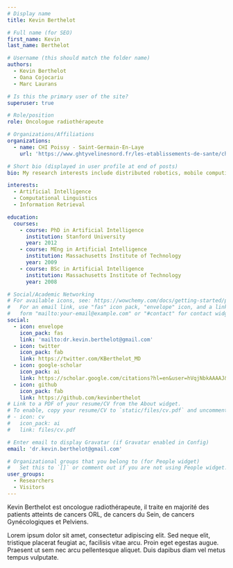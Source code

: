 ```yaml
---
# Display name
title: Kevin Berthelot

# Full name (for SEO)
first_name: Kevin
last_name: Berthelot

# Username (this should match the folder name)
authors:
  - Kevin Berthelot
  - Oana Cojocariu
  - Marc Laurans

# Is this the primary user of the site?
superuser: true

# Role/position
role: Oncologue radiothérapeute

# Organizations/Affiliations
organizations:
  - name: CHI Poissy - Saint-Germain-En-Laye
    url: 'https://www.ghtyvelinesnord.fr/les-etablissements-de-sante/chi-poissy-saint-germain-en-laye/'

# Short bio (displayed in user profile at end of posts)
bio: My research interests include distributed robotics, mobile computing and programmable matter.

interests:
  - Artificial Intelligence
  - Computational Linguistics
  - Information Retrieval

education:
  courses:
    - course: PhD in Artificial Intelligence
      institution: Stanford University
      year: 2012
    - course: MEng in Artificial Intelligence
      institution: Massachusetts Institute of Technology
      year: 2009
    - course: BSc in Artificial Intelligence
      institution: Massachusetts Institute of Technology
      year: 2008

# Social/Academic Networking
# For available icons, see: https://wowchemy.com/docs/getting-started/page-builder/#icons
#   For an email link, use "fas" icon pack, "envelope" icon, and a link in the
#   form "mailto:your-email@example.com" or "#contact" for contact widget.
social:
  - icon: envelope
    icon_pack: fas
    link: 'mailto:dr.kevin.berthelot@gmail.com'
  - icon: twitter
    icon_pack: fab
    link: https://twitter.com/KBerthelot_MD
  - icon: google-scholar
    icon_pack: ai
    link: https://scholar.google.com/citations?hl=en&user=hVqjNbkAAAAJ&view_op=list_works&gmla=AJ1KiT13xotTpBLcTvj79YUQOvz6-15Jx0o8KJYZbhBkVGsdBR7bZt3YCCncNXEoajoLFlHccA7-RY18Wp5mfJLc
  - icon: github
    icon_pack: fab
    link: https://github.com/kevinberthelot
# Link to a PDF of your resume/CV from the About widget.
# To enable, copy your resume/CV to `static/files/cv.pdf` and uncomment the lines below.
# - icon: cv
#   icon_pack: ai
#   link: files/cv.pdf

# Enter email to display Gravatar (if Gravatar enabled in Config)
email: 'dr.kevin.berthelot@gmail.com'

# Organizational groups that you belong to (for People widget)
#   Set this to `[]` or comment out if you are not using People widget.
user_groups:
  - Researchers
  - Visitors
---
```


Kevin Berthelot est oncologue radiothérapeute, il traite en majorité des patients atteints de cancers ORL, de cancers du Sein, de cancers Gynécologiques et Pelviens.

Lorem ipsum dolor sit amet, consectetur adipiscing elit. Sed neque elit, tristique placerat feugiat ac, facilisis vitae arcu. Proin eget egestas augue. Praesent ut sem nec arcu pellentesque aliquet. Duis dapibus diam vel metus tempus vulputate.
